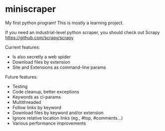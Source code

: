 miniscraper
=============
My first python program! This is mostly a learning project. 

If you need an industrial-level python scraper, you should check out Scrapy https://github.com/scrapy/scrapy

Current features: 

  + Is also secretly a web spider
  + Download files by extension
  + Site and Extensions as command-line params

Future features: 

  + Testing
  + Code cleanup, better exceptions
  + Keywords as cl-params
  + Multithreaded
  + Follow links by keyword
  + Download files by keyword and/or extension
  + Ignore relative location links (eg., #top, #comments...)
  + Various performance improvements
